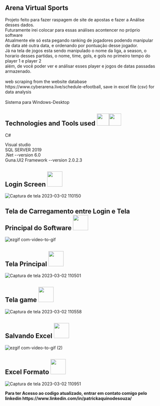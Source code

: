 ## Arena Virtual Sports
<p>Projeto feito para fazer raspagem de site de apostas e fazer a Análise desses dados.<br>Futuramente irei colocar para essas análises acontencer no próprio software<br> Atualmente ele só esta pegando ranking de jogadores podendo manipular de data até outra data, e ordenando por pontuação desse jogador.<br>Já na tela de jogos esta sendo manipulado o nome da liga, a season, o horario desses partidas, o nome, time, gols, e gols no primeiro tempo do player 1 e player 2<br>além, de você poder ver e análisar esses player e jogos de datas passadas armazenado.<br><br>
web scraping from the website database https://www.cyberarena.live/schedule-efootball, save in excel file (csv) for data analysis<br><br>Sistema para Windows-Desktop</p>
<h2>Technologies and Tools used <img src="https://cdn-icons-png.flaticon.com/128/6132/6132221.png" width="40"><img src="https://cdn-icons-png.flaticon.com/128/906/906324.png" width="40"></h2>
C#
<p>Visual studio <br>
SQL SERVER 2019<br>
.Net --version 6.0<br>
Guna.UI2 Framework --version 2.0.2.3</p>

<h2>
Login Screen <img src="https://media.giphy.com/media/RHEqKwRZDwFKE/giphy.gif" width="50"></h2>

![Captura de tela 2023-03-02 110150](https://user-images.githubusercontent.com/77933748/222464426-48136f2a-6481-470f-861f-ffac11373085.png)

<h2>
Tela de Carregamento entre Login e Tela Principal do Software <img src="https://media.giphy.com/media/RHEqKwRZDwFKE/giphy.gif" width="50"></h2>

![ezgif com-video-to-gif](https://user-images.githubusercontent.com/77933748/222465240-1debaaab-f7b0-4f96-8da2-eb02617c3e16.gif)

<h2>
Tela Principal <img src="https://media.giphy.com/media/RHEqKwRZDwFKE/giphy.gif" width="50"></h2>

![Captura de tela 2023-03-02 110501](https://user-images.githubusercontent.com/77933748/222499452-d6b656bd-1839-4f43-adbf-87fd1b3f5f3b.png)

<h2>
Tela game <img src="https://media.giphy.com/media/RHEqKwRZDwFKE/giphy.gif" width="50"></h2>

![Captura de tela 2023-03-02 110558](https://user-images.githubusercontent.com/77933748/222499968-8c01559a-76e4-4592-87ed-2a20edfce26f.png)

<h2>
Salvando Excel <img src="https://media.giphy.com/media/RHEqKwRZDwFKE/giphy.gif" width="50"></h2>

![ezgif com-video-to-gif (2)](https://user-images.githubusercontent.com/77933748/222523932-fc9110d8-8080-4bf3-a61b-64b9c6627291.gif)

<h2>
Excel Formato <img src="https://media.giphy.com/media/RHEqKwRZDwFKE/giphy.gif" width="50"></h2>

![Captura de tela 2023-03-02 110951](https://user-images.githubusercontent.com/77933748/222524291-5a832283-d68f-4e58-948e-78bef4fbbb99.png)

<p> <strong>Para ter Acesso ao codigo atualizado, entrar em contato comigo pelo linkedin https://www.linkedin.com/in/patrickaquinodesouza/</strong> </p>
